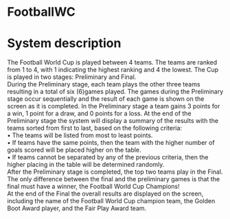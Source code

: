 # FootballWC
# System description
The Football World Cup is played between 4 teams. The teams are ranked from 1 to 4, with 1 indicating the highest ranking and 4 the lowest.
The Cup is played in two stages: Preliminary and Final.
<br/>
During the Preliminary stage, each team plays the other three teams resulting in a total of six (6)games played. The games during the Preliminary stage occur sequentially and the result of each game is shown on the screen as it is completed. In the Preliminary stage a team gains 3 points for a win, 1 point for a draw, and 0 points for a loss.
At the end of the Preliminary stage the system will display a summary of the results with the teams sorted from first to last, based on the following criteria:
<br/>
• The teams will be listed from most to least points.
<br/>
• If teams have the same points, then the team with the higher number of goals scored will
be placed higher on the table.
<br/>
• If teams cannot be separated by any of the previous criteria, then the higher placing in the
table will be determined randomly.
<br/>
After the Preliminary stage is completed, the top two teams play in the Final. The only difference
between the final and the preliminary games is that the final must have a winner, the Football
World Cup Champions!
<br/>
At the end of the Final the overall results are displayed on the screen, including the name of the
Football World Cup champion team, the Golden Boot Award player, and the Fair Play Award
team.
